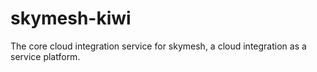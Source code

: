 skymesh-kiwi
============

The core cloud integration service for skymesh, a cloud integration as a service platform.
